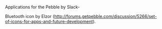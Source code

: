 Applications for the Pebble by Slack-

Bluetooth icon by Elzor (http://forums.getpebble.com/discussion/5266/set-of-icons-for-apps-and-future-development).
